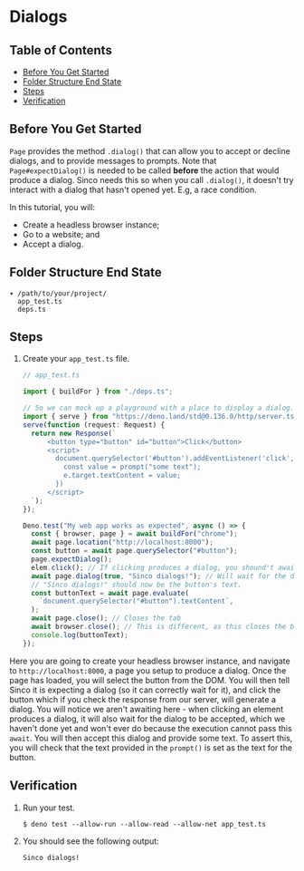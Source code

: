 # Dialogs

## Table of Contents

- [Before You Get Started](#before-you-get-started)
- [Folder Structure End State](#folder-structure-end-state)
- [Steps](#steps)
- [Verification](#verification)

## Before You Get Started

`Page` provides the method `.dialog()` that can allow you to accept or decline
dialogs, and to provide messages to prompts. Note that `Page#expectDialog()` is
needed to be called **before** the action that would produce a dialog. Sinco
needs this so when you call `.dialog()`, it doesn't try interact with a dialog
that hasn't opened yet. E.g, a race condition.

In this tutorial, you will:

- Create a headless browser instance;
- Go to a website; and
- Accept a dialog.

## Folder Structure End State

```text
▾ /path/to/your/project/
  app_test.ts
  deps.ts
```

## Steps

1. Create your `app_test.ts` file.

   ```typescript
   // app_test.ts

   import { buildFor } from "./deps.ts";

   // So we can mock up a playground with a place to display a dialog.
   import { serve } from "https://deno.land/std@0.136.0/http/server.ts";
   serve(function (request: Request) {
     return new Response(`
         <button type="button" id="button">Click</button>
         <script>
           document.querySelector('#button').addEventListener('click', e => {
             const value = prompt("some text");
             e.target.textContent = value;
           })
         </script>
     `);
   });

   Deno.test("My web app works as expected", async () => {
     const { browser, page } = await buildFor("chrome");
     await page.location("http://localhost:8000");
     const button = await page.querySelector("#button");
     page.expectDialog();
     elem.click(); // If clicking produces a dialog, you shound't await it
     await page.dialog(true, "Sinco dialogs!"); // Will wait for the dialog to appear to accept it with the given text
     // "Sinco dialogs!" should now be the button's text.
     const buttonText = await page.evaluate(
       `document.querySelector("#button").textContent`,
     );
     await page.close(); // Closes the tab
     await browser.close(); // This is different, as this closes the browser process.
     console.log(buttonText);
   });
   ```

Here you are going to create your headless browser instance, and navigate to
`http://localhost:8000`, a page you setup to produce a dialog. Once the page has
loaded, you will select the button from the DOM. You will then tell Sinco it is
expecting a dialog (so it can correctly wait for it), and click the button which
if you check the response from our server, will generate a dialog. You will
notice we aren't awaiting here - when clicking an element produces a dialog, it
will also wait for the dialog to be accepted, which we haven't done yet and
won't ever do because the execution cannot pass this `await`. You will then
accept this dialog and provide some text. To assert this, you will check that
the text provided in the `prompt()` is set as the text for the button.

## Verification

1. Run your test.

   ```shell
   $ deno test --allow-run --allow-read --allow-net app_test.ts
   ```

2. You should see the following output:

   ```shell
   Sinco dialogs!
   ```
